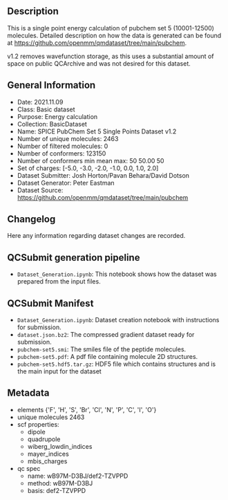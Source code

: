 ## Description

This is a single point energy calculation of pubchem set 5 (10001-12500) molecules. Detailed description on how the data is generated can be found at https://github.com/openmm/qmdataset/tree/main/pubchem.

 v1.2 removes wavefunction storage, as this uses a substantial amount of space on public QCArchive and was not desired for this dataset.

## General Information

 - Date: 2021.11.09
 - Class: Basic dataset 
 - Purpose: Energy calculation
 - Collection: BasicDataset
 - Name: SPICE PubChem Set 5 Single Points Dataset v1.2
 - Number of unique molecules:        2463
 - Number of filtered molecules:      0
 - Number of conformers:              123150
 - Number of conformers min mean max: 50  50.00 50
 - Set of charges: [-5.0, -3.0, -2.0, -1.0, 0.0, 1.0, 2.0]
 - Dataset Submitter: Josh Horton/Pavan Behara/David Dotson
 - Dataset Generator: Peter Eastman
 - Dataset Source: https://github.com/openmm/qmdataset/tree/main/pubchem

## Changelog

Here any information regarding dataset changes are recorded.

## QCSubmit generation pipeline

 - `Dataset_Generation.ipynb`: This notebook shows how the dataset was prepared from the input files. 
 
## QCSubmit Manifest

- `Dataset_Generation.ipynb`: Dataset creation notebook with instructions for submission.
- `dataset.json.bz2`: The compressed gradient dataset ready for submission.
- `pubchem-set5.smi`: The smiles file of the peptide molecules.
- `pubchem-set5.pdf`: A pdf file containing molecule 2D structures.
- `pubchem-set5.hdf5.tar.gz`: HDF5 file which contains structures and is the main input for the dataset
 
## Metadata

- elements {'F', 'H', 'S', 'Br', 'Cl', 'N', 'P', 'C', 'I', 'O'}
- unique molecules 2463
- scf properties:
    - dipole
    - quadrupole
    - wiberg_lowdin_indices
    - mayer_indices
    - mbis_charges
- qc spec
    - name: wB97M-D3BJ/def2-TZVPPD
    - method: wB97M-D3BJ
    - basis: def2-TZVPPD
